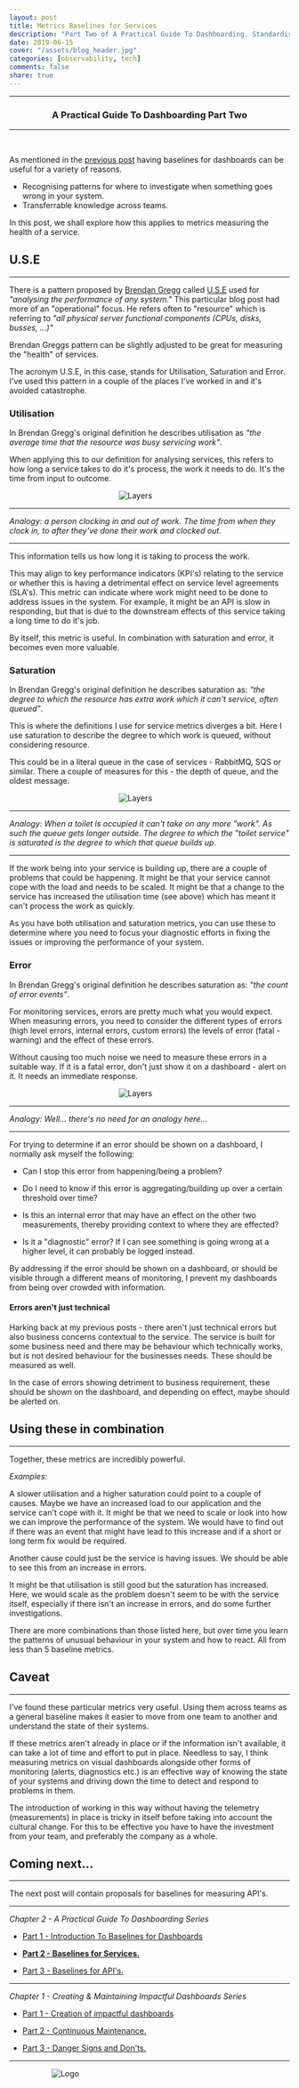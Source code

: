 ```yaml
---
layout: post
title: Metrics Baselines for Services
description: "Part Two of A Practical Guide To Dashboarding. Standardised baselines for measuring Services behaviour and how they can be used."
date: 2019-06-15
cover: "/assets/blog_header.jpg"
categories: [observability, tech]
comments: false
share: true
---
```


----
<center>
<h3> A Practical Guide To Dashboarding Part Two </h3>
</center>

---
<br/>

As mentioned in the [previous post](https://jesswhite.co.uk/2019/04/15/practicaldashboardspart1-post.html) having baselines for dashboards can be useful for a variety of reasons.

* Recognising patterns for where to investigate when something goes wrong in your system.
* Transferrable knowledge across teams.

In this post, we shall explore how this applies to metrics measuring the health of a service.

## U.S.E
---

There is a pattern proposed by [Brendan Gregg](http://www.brendangregg.com/) called [U.S.E](http:/www.brendangregg.com/usemethod.html) used for _"analysing the performance of any system."_ This particular blog post had more of an "operational" focus. He refers often to "resource" which is referring to _"all physical server functional components (CPUs, disks, busses, ...)"_

Brendan Greggs pattern can be slightly adjusted to be great for measuring the "health" of services.

The acronym U.S.E, in this case, stands for Utilisation, Saturation and Error. I've used this pattern in a couple of the places I've worked in and it's avoided catastrophe.

### Utilisation

In Brendan Gregg's original definition he describes utilisation as _"the average time that the resource was busy servicing work"_.

When applying this to our definition for analysing services, this refers to how long a service takes to do it's process, the work it needs to do. It's the time from input to outcome. 

<div style="text-align:center; width:70%; margin-left: 10%;" markdown="1">
<img src="{{site.baseurl}}/assets/img/2019-06-15/utilisation.png" alt="Layers">
</div>

---
_Analogy: a person clocking in and out of work. The time from when they clock in, to after they've done their work and clocked out._

---

This information tells us how long it is taking to process the work. 

This may align to key performance indicators (KPI's) relating to the service or whether this is having a detrimental effect on service level agreements (SLA's). This metric can indicate where work might need to be done to address issues in the system. For example, it might be an API is slow in responding, but that is due to the downstream effects of this service taking a long time to do it's job.

By itself, this metric is useful. In combination with saturation and error, it becomes even more valuable.

### Saturation

In Brendan Gregg's original definition he describes saturation as: _"the degree to which the resource has extra work which it can't service, often queued"_.

This is where the definitions I use for service metrics diverges a bit. Here I use saturation to describe the degree to which work is queued, without considering resource.

This could be in a literal queue in the case of services - RabbitMQ, SQS or similar. There a couple of measures for this - the depth of queue, and the oldest message.

<div style="text-align:center; width:70%; margin-left: 10%;" markdown="1">
<img src="{{site.baseurl}}/assets/img/2019-06-15/saturation.png" alt="Layers">
</div>

---
_Analogy: When a toilet is occupied it can't take on any more "work". As such the queue gets longer outside. The degree to which the "toilet service" is saturated is the degree to which that queue builds up._

---

If the work being into your service is building up, there are a couple of problems that could be happening. It might be that your service cannot cope with the load and needs to be scaled. It might be that a change to the service has increased the utilisation time (see above) which has meant it can't process the work as quickly.

As you have both utilisation and saturation metrics, you can use these to determine where you need to focus your diagnostic efforts in fixing the issues or improving the performance of your system.

### Error

In Brendan Gregg's original definition he describes saturation as: _"the count of error events"_.

For monitoring services, errors are pretty much what you would expect. When measuring errors, you need to consider the different types of errors (high level errors, internal errors, custom errors) the levels of error (fatal - warning) and the effect of these errors.

Without causing too much noise we need to measure these errors in a suitable way. If it is a fatal error, don't just show it on a dashboard - alert on it. It needs an immediate response.

<div style="text-align:center; width:70%; margin-left: 10%;" markdown="1">
<img src="{{site.baseurl}}/assets/img/2019-06-15/error.png" alt="Layers">
</div>

---
_Analogy: Well... there's no need for an analogy here..._

---

For trying to determine if an error should be shown on a dashboard, I normally ask myself the following:

* Can I stop this error from happening/being a problem?

* Do I need to know if this error is aggregating/building up over a certain threshold over time?

* Is this an internal error that may have an effect on the other two measurements, thereby providing context to where they are effected?

* Is it a "diagnostic" error? If I can see something is going wrong at a higher level, it can probably be logged instead.

By addressing if the error should be shown on a dashboard, or should be visible through a different means of monitoring, I prevent my dashboards from being over crowded with information.

#### Errors aren't just technical 

Harking back at my previous posts - there aren't just technical errors but also business concerns contextual to the service. The service is built for some business need and there may be behaviour which technically works, but is not desired behaviour for the businesses needs. These should be measured as well.

In the case of errors showing detriment to business requirement, these should be shown on the dashboard, and depending on effect, maybe should be alerted on.

## Using these in combination
---

Together, these metrics are incredibly powerful. 

_Examples:_

A slower utilisation and a higher saturation could point to a couple of causes. Maybe we have an increased load to our application and the service can't cope with it. It might be that we need to scale or look into how we can improve the performance of the system. We would have to find out if there was an event that might have lead to this increase and if a short or long term fix would be required. 

Another cause could just be the service is having issues. We should be able to see this from an increase in errors.

It might be that utilisation is still good but the saturation has increased. Here, we would scale as the problem doesn't seem to be with the service itself, especially if there isn't an increase in errors, and do some further investigations.

There are more combinations than those listed here, but over time you learn the patterns of unusual behaviour in your system and how to react. All from less than 5 baseline metrics.

## Caveat
---

I've found these particular metrics very useful. Using them across teams as a general baseline makes it easier to move from one team to another and understand the state of their systems. 

If these metrics aren't already in place or if the information isn't available, it can take a lot of time and effort to put in place. Needless to say, I think measuring metrics on visual dashboards alongside other forms of monitoring (alerts, diagnostics etc.) is an effective way of knowing the state of your systems and driving down the time to detect and respond to problems in them.

The introduction of working in this way without having the telemetry (measurements) in place is tricky in itself before taking into account the cultural change. For this to be effective you have to have the investment from your team, and preferably the company as a whole.

## Coming next...
---

The next post will contain proposals for baselines for measuring API's. 

---

_Chapter 2 - A Practical Guide To Dashboarding Series_

* <a href="{{site.baseurl}}/2019/04/15/practicaldashboardspart1-post.html">Part 1 - Introduction To Baselines for Dashboards</a>

* <strong><a href="{{site.baseurl}}/2019/06/15/practicaldashboardspart2-post.html">Part 2 - Baselines for Services. </a></strong>

* <a href="{{site.baseurl}}/2019/08/31/practicaldashboardspart3-post.html">Part 3 - Baselines for API's.</a>

---


_Chapter 1 - Creating & Maintaining Impactful Dashboards Series_

* <a href="{{site.baseurl}}/2018/04/09/impactfuldashboardspart1-post.html">Part 1 - Creation of impactful dashboards</a>

* <a href="{{site.baseurl}}/2018/04/22/impactfuldashboardspart2-post.html">Part 2 - Continuous Maintenance.</a>

* <a href="{{site.baseurl}}/2018/04/23/impactfuldashboardspart3-post.html">Part 3 - Danger Signs and Don'ts.</a>

---

<div style="text-align:center; width:20%; margin-left: 10%;" markdown="1">
<img src="{{site.baseurl}}/assets/img/logo.png" alt="Logo">
</div>
